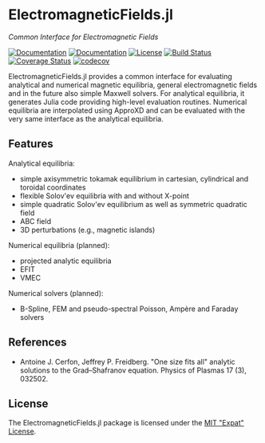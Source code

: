 
# ElectromagneticFields.jl

*Common Interface for Electromagnetic Fields*

[![Documentation](https://img.shields.io/badge/docs-stable-blue.svg)](https://ddmgni.github.io/ElectromagneticFields.jl/stable/)
[![Documentation](https://img.shields.io/badge/docs-latest-blue.svg)](https://ddmgni.github.io/ElectromagneticFields.jl/latest/)
[![License](https://img.shields.io/badge/license-MIT-blue.svg)](LICENSE.md)
[![Build Status](https://travis-ci.org/DDMGNI/ElectromagneticFields.jl.svg?branch=master)](https://travis-ci.org/DDMGNI/ElectromagneticFields.jl)
[![Coverage Status](https://coveralls.io/repos/github/DDMGNI/ElectromagneticFields.jl/badge.svg)](https://coveralls.io/github/DDMGNI/ElectromagneticFields.jl)
[![codecov](https://codecov.io/gh/DDMGNI/ElectromagneticFields.jl/branch/master/graph/badge.svg)](https://codecov.io/gh/DDMGNI/ElectromagneticFields.jl)


ElectromagneticFields.jl provides a common interface for evaluating analytical and numerical magnetic equilibria, general electromagnetic fields and in the future also simple Maxwell solvers.
For analytical equilibria, it generates Julia code providing high-level evaluation routines. Numerical equilibria
are interpolated using ApproXD and can be evaluated with the very same interface as the analytical equilibria.


## Features

Analytical equilibria:
- simple axisymmetric tokamak equilibrium in cartesian, cylindrical and toroidal coordinates
- flexible Solov'ev equilibria with and without X-point
- simple quadratic Solov'ev equilibrium as well as symmetric quadratic field
- ABC field
- 3D perturbations (e.g., magnetic islands)

Numerical equilibria (planned):
- projected analytic equilibria
- EFIT
- VMEC

Numerical solvers (planned):
- B-Spline, FEM and pseudo-spectral Poisson, Ampère and Faraday solvers


## References

- Antoine J. Cerfon, Jeffrey P. Freidberg. "One size fits all" analytic solutions to the Grad–Shafranov equation. Physics of Plasmas 17 (3), 032502.


## License

The ElectromagneticFields.jl package is licensed under the [MIT "Expat" License](LICENSE.md).
